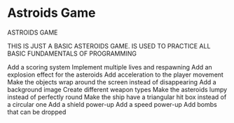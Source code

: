 # Astroids Game
 ASTROIDS GAME


THIS IS JUST A BASIC ASTEROIDS GAME.
IS USED TO PRACTICE ALL BASIC FUNDAMENTALS OF PROGRAMMING










Add a scoring system
Implement multiple lives and respawning
Add an explosion effect for the asteroids
Add acceleration to the player movement
Make the objects wrap around the screen instead of disappearing
Add a background image
Create different weapon types
Make the asteroids lumpy instead of perfectly round
Make the ship have a triangular hit box instead of a circular one
Add a shield power-up
Add a speed power-up
Add bombs that can be dropped

